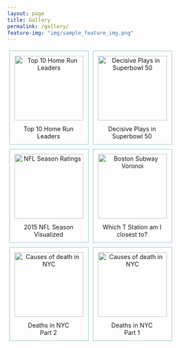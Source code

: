 ```yaml
---
layout: page
title: Gallery
permalink: /gallery/
feature-img: "img/sample_feature_img.png"
---
```



<style>
div.img {
    margin: 5px;
    padding: 5px;
    border: 1px solid #8CC9C9;
    height: auto;
    width: auto;
    float: left;
    text-align: center;
}	

div.img img {
    display: inline;
    margin: 5px;
    border: 1px solid #ffffff;
	width: 160px;
	height: 150px;
}

div.img a:hover img {
    border: 1px solid #8CC9C9;
}

div.desc {
  text-align: center;
  font-weight: normal;
  width: 160px;
  margin: 5px;
}
</style>

<div class="img">
  <a target="_blank" href="http://nickstanisha.github.io/2016/02/09/decisive-plays-in-superbowl-50.html">
  <img src="http://nickstanisha.github.io/img/gallery/homeruns.png" alt="Top 10 Home Run Leaders"></a>
  <div class="desc">Top 10 Home Run Leaders</div>
</div>
<div class="img">
  <a target="_blank" href="http://nickstanisha.github.io/2016/02/09/decisive-plays-in-superbowl-50.html">
  <img src="http://nickstanisha.github.io/img/gallery/sb50.png" alt="Decisive Plays in Superbowl 50"></a>
  <div class="desc">Decisive Plays in Superbowl 50</div>
</div>
<div class="img">
	<a target="_blank" href="http://nickstanisha.github.io/2015/10/25/2015-NFL-season-visualized.html">
	<img src="http://nickstanisha.github.io/img/gallery/nfl_line.PNG" alt="NFL Season Ratings"></a>
	<div class="desc">2015 NFL Season Visualized</div>
</div>
<div class="img">
	<a target="_blank" href="http://nickstanisha.github.io/2015/09/27/which-t-station-am-i-closest-to.html">
	<img src="http://nickstanisha.github.io/img/gallery/boston_subway.PNG" alt="Boston Subway Voronoi"></a>
	<div class="desc">Which T Station am I closest to?</div>
</div>
<div class="img">
	<a target="_blank" href="http://nickstanisha.github.io/2015/09/08/deaths-in-nyc-2.html">
	<img src="http://nickstanisha.github.io/img/gallery/nyc_2.PNG" alt="Causes of death in NYC"></a>
	<div class="desc">Deaths in NYC<br>Part 2</div>
</div>
<div class="img">
	<a target="_blank" href="http://nickstanisha.github.io/2015/08/20/deaths-in-nyc.html">
	<img src="http://nickstanisha.github.io/img/gallery/nyc_scatter.PNG" alt="Causes of death in NYC"></a>
	<div class="desc">Deaths in NYC<br>Part 1</div>
</div>






















